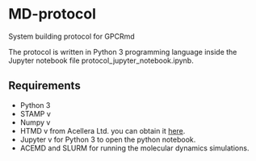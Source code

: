 # MD-protocol
System building protocol for GPCRmd

The protocol is written in Python 3 programming language inside the Jupyter notebook file protocol_jupyter_notebook.ipynb.

## Requirements
- Python 3
- STAMP v
- Numpy v
- HTMD v from Acellera Ltd. you can obtain it [here](https://www.htmd.org/).
- Jupyter v for Python 3 to open the python notebook.
- ACEMD and SLURM for running the molecular dynamics simulations.


